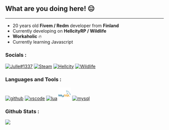 ## What are you doing here! :expressionless:
***

- 20 years old **Fivem / Redm** developer from **Finland**
- Currently developing on **HellcityRP / Wildlife**
- **Workaholic** :fire:
- Currently learning Javascript


### Socials :</h3>
<p align="left">
<a href="https://discordapp.com/users/298494111739281409" target="blank"><img align="center" src="https://www.svgrepo.com/show/353655/discord-icon.svg" alt="Julle#1337" height="50" width="50"/></a>
<a href="https://steamcommunity.com/id/vitunjulle" target="blank"><img align="center" src="https://upload.wikimedia.org/wikipedia/commons/thumb/c/c6/Breezeicons-apps-48-steam.svg/1200px-Breezeicons-apps-48-steam.svg.png" alt="Steam" height="50" width="50"/></a>
<a href="https://discord.gg/hellcityrp" target="blank"><img align="center" src="https://i.imgur.com/ayUgmh2.png" alt="Hellcity" height="50" width="50"/></a>
<a href="https://discord.gg/jtva8vAUCz" target="blank"><img align="center" src="https://i.imgur.com/xleaSjh.png" alt="Wildlife" height="50" width="50"/></a>
</p>

### Languages and Tools :</h3>
<a href="https://github.com/" target="_blank"> <img src="https://www.vectorlogo.zone/logos/github/github-tile.svg" alt="github" width="40" height="40"/></a>
<a href="https://code.visualstudio.com/" target="_blank"> <img src="https://www.vectorlogo.zone/logos/visualstudio_code/visualstudio_code-icon.svg" alt="vscode" width="40" height="40"/></a>
<a href="https://www.lua.org/" target="_blank"> <img src="https://upload.wikimedia.org/wikipedia/commons/thumb/c/cf/Lua-Logo.svg/1024px-Lua-Logo.svg.png" alt="lua" width="40" height="40"/></a>
<a href="https://www.mysql.com/" target="_blank"> <img src="https://raw.githubusercontent.com/devicons/devicon/master/icons/mysql/mysql-original-wordmark.svg" alt="mysql" width="40" height="40"/></a>
<a href="https://www.javascript.com/" target="_blank"> <img src="https://upload.wikimedia.org/wikipedia/commons/3/3b/Javascript_Logo.png" alt="mysql" width="40" height="40"/></a>
</p>

### Github Stats :
<p align="left">
    <img src="https://github-readme-streak-stats.herokuapp.com?user=VitunJulle&theme=github-dark-blue&hide_border=true"/>    
</p>
